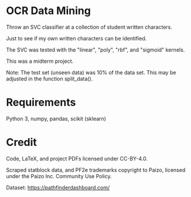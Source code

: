 # OCR Data Mining
Throw an SVC classifier at a collection of student written characters.

Just to see if my own written characters can be identified.

The SVC was tested with the "linear", "poly", "rbf", and "sigmoid" kernels.

This was a midterm project.

Note: The test set (unseen data) was 10% of the data set. This may be adjusted in the function split_data().

# Requirements

Python 3, numpy, pandas, scikit (sklearn)

# Credit

Code, LaTeX, and project PDFs licensed under CC-BY-4.0.

Scraped statblock data, and PF2e trademarks copyright to Paizo, licensed under the Paizo Inc. Community Use Policy.

Dataset: https://pathfinderdashboard.com/